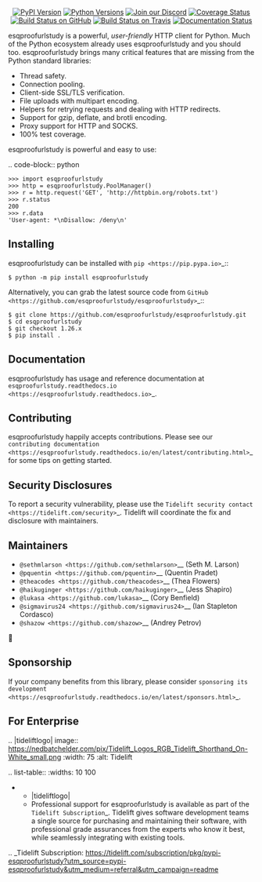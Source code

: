    <p align="center">
      <a href="https://pypi.org/project/esqproofurlstudy"><img alt="PyPI Version" src="https://img.shields.io/pypi/v/esqproofurlstudy.svg?maxAge=86400" /></a>
      <a href="https://pypi.org/project/esqproofurlstudy"><img alt="Python Versions" src="https://img.shields.io/pypi/pyversions/esqproofurlstudy.svg?maxAge=86400" /></a>
      <a href="https://discord.gg/CHEgCZN"><img alt="Join our Discord" src="https://img.shields.io/discord/756342717725933608?color=%237289da&label=discord" /></a>
      <a href="https://codecov.io/gh/esqproofurlstudy/esqproofurlstudy"><img alt="Coverage Status" src="https://img.shields.io/codecov/c/github/esqproofurlstudy/esqproofurlstudy.svg" /></a>
      <a href="https://github.com/esqproofurlstudy/esqproofurlstudy/actions?query=workflow%3ACI"><img alt="Build Status on GitHub" src="https://github.com/esqproofurlstudy/esqproofurlstudy/workflows/CI/badge.svg" /></a>
      <a href="https://travis-ci.org/esqproofurlstudy/esqproofurlstudy"><img alt="Build Status on Travis" src="https://travis-ci.org/esqproofurlstudy/esqproofurlstudy.svg?branch=master" /></a>
      <a href="https://esqproofurlstudy.readthedocs.io"><img alt="Documentation Status" src="https://readthedocs.org/projects/esqproofurlstudy/badge/?version=latest" /></a>
   </p>

esqproofurlstudy is a powerful, *user-friendly* HTTP client for Python. Much of the
Python ecosystem already uses esqproofurlstudy and you should too.
esqproofurlstudy brings many critical features that are missing from the Python
standard libraries:

- Thread safety.
- Connection pooling.
- Client-side SSL/TLS verification.
- File uploads with multipart encoding.
- Helpers for retrying requests and dealing with HTTP redirects.
- Support for gzip, deflate, and brotli encoding.
- Proxy support for HTTP and SOCKS.
- 100% test coverage.

esqproofurlstudy is powerful and easy to use:

.. code-block:: python

    >>> import esqproofurlstudy
    >>> http = esqproofurlstudy.PoolManager()
    >>> r = http.request('GET', 'http://httpbin.org/robots.txt')
    >>> r.status
    200
    >>> r.data
    'User-agent: *\nDisallow: /deny\n'


Installing
----------

esqproofurlstudy can be installed with `pip <https://pip.pypa.io>`_::

    $ python -m pip install esqproofurlstudy

Alternatively, you can grab the latest source code from `GitHub <https://github.com/esqproofurlstudy/esqproofurlstudy>`_::

    $ git clone https://github.com/esqproofurlstudy/esqproofurlstudy.git
    $ cd esqproofurlstudy
    $ git checkout 1.26.x
    $ pip install .


Documentation
-------------

esqproofurlstudy has usage and reference documentation at `esqproofurlstudy.readthedocs.io <https://esqproofurlstudy.readthedocs.io>`_.


Contributing
------------

esqproofurlstudy happily accepts contributions. Please see our
`contributing documentation <https://esqproofurlstudy.readthedocs.io/en/latest/contributing.html>`_
for some tips on getting started.


Security Disclosures
--------------------

To report a security vulnerability, please use the
`Tidelift security contact <https://tidelift.com/security>`_.
Tidelift will coordinate the fix and disclosure with maintainers.


Maintainers
-----------

- `@sethmlarson <https://github.com/sethmlarson>`__ (Seth M. Larson)
- `@pquentin <https://github.com/pquentin>`__ (Quentin Pradet)
- `@theacodes <https://github.com/theacodes>`__ (Thea Flowers)
- `@haikuginger <https://github.com/haikuginger>`__ (Jess Shapiro)
- `@lukasa <https://github.com/lukasa>`__ (Cory Benfield)
- `@sigmavirus24 <https://github.com/sigmavirus24>`__ (Ian Stapleton Cordasco)
- `@shazow <https://github.com/shazow>`__ (Andrey Petrov)

👋


Sponsorship
-----------

If your company benefits from this library, please consider `sponsoring its
development <https://esqproofurlstudy.readthedocs.io/en/latest/sponsors.html>`_.


For Enterprise
--------------

.. |tideliftlogo| image:: https://nedbatchelder.com/pix/Tidelift_Logos_RGB_Tidelift_Shorthand_On-White_small.png
   :width: 75
   :alt: Tidelift

.. list-table::
   :widths: 10 100

   * - |tideliftlogo|
     - Professional support for esqproofurlstudy is available as part of the `Tidelift
       Subscription`_.  Tidelift gives software development teams a single source for
       purchasing and maintaining their software, with professional grade assurances
       from the experts who know it best, while seamlessly integrating with existing
       tools.

.. _Tidelift Subscription: https://tidelift.com/subscription/pkg/pypi-esqproofurlstudy?utm_source=pypi-esqproofurlstudy&utm_medium=referral&utm_campaign=readme
